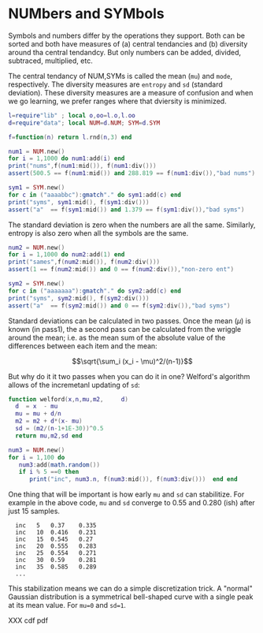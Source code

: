 # NUMbers and SYMbols

Symbols and numbers differ
by the operations they support.
Both can be sorted and both
have measures of (a) central
tendancies and (b) diversity around
tha central tendandcy. But only
numbers can be added, divided,
subtraced, multiplied, etc.

The central tendancy of NUM,SYMs
is called the mean (`mu`) and
`mode`, respectively. The diversity
measures are `entropy` and `sd`
(standard deviation). These
diversity measures are a measure of
confusion and when we go learning,
we prefer ranges where that dviersity is 
minimized.

```lua
l=require"lib" ; local o,oo=l.o,l.oo
d=require"data"; local NUM=d.NUM; SYM=d.SYM

f=function(n) return l.rnd(n,3) end

num1 = NUM.new()
for i = 1,1000 do num1:add(i) end
print("nums",f(num1:mid()), f(num1:div()))
assert(500.5 == f(num1:mid()) and 288.819 == f(num1:div()),"bad nums")

sym1 = SYM.new()
for c in ("aaaabbc"):gmatch"." do sym1:add(c) end
print("syms", sym1:mid(), f(sym1:div()))
assert("a"  == f(sym1:mid()) and 1.379 == f(sym1:div()),"bad syms")
```

The standard deviation is zero when the numbers are all the same.
Similarly, entropy is also zero when all the symbols are the same.
```lua
num2 = NUM.new()
for i = 1,1000 do num2:add(1) end
print("sames",f(num2:mid()), f(num2:div()))
assert(1 == f(num2:mid()) and 0 == f(num2:div()),"non-zero ent")

sym2 = SYM.new()
for c in ("aaaaaaa"):gmatch"." do sym2:add(c) end
print("syms", sym2:mid(), f(sym2:div()))
assert("a"  == f(sym2:mid()) and 0 == f(sym2:div()),"bad syms")
```

Standard deviations can be calculated in two passes. Once the mean ($\mu$)
is known (in pass1), the a second pass can be calculated
from the wriggle around the mean; i.e. 
as the mean sum of the absolute value of the differences between
each item and the mean:

$$\sqrt{\sum_i (x_i - \mu)^2/(n-1)}$$

But why do it it two passes when you can do it in one? Welford's
algorithm allows of the incremetanl updating of `sd`:

```lua
function welford(x,n,mu,m2,     d)
  d  = x  - mu
  mu = mu + d/n
  m2 = m2 + d*(x- mu)
  sd = (m2/(n-1+1E-30))^0.5
  return mu,m2,sd end

num3 = NUM.new()
for i = 1,100 do 
   num3:add(math.random())
   if i % 5 ==0 then  
      print("inc", num3.n, f(num3:mid()), f(num3:div()))  end end
```
One thing that will be important is how early `mu` and `sd` can
stabilitize. For example in the above code, `mu` and `sd` converge
to 0.55 and 0.280 (ish) after just 15 samples.

      inc	5	0.37	0.335
      inc	10	0.416	0.231
      inc	15	0.545	0.27
      inc	20	0.555	0.283
      inc	25	0.554	0.271
      inc	30	0.59	0.281
      inc	35	0.585	0.289
      ...

This stabilization means we can do a simple discretization trick. A "normal" Gaussian distribution is a symmetrical bell-shaped curve with a single peak
at its mean value. For `mu=0` and `sd=1`. 

XXX cdf pdf
